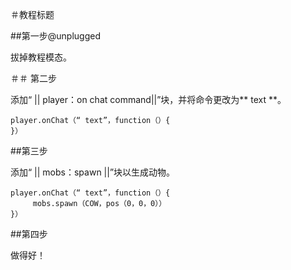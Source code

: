 ＃教程标题

##第一步@unplugged

拔掉教程模态。

＃＃ 第二步

添加“ || player：on chat command||”块，并将命令更改为** text **。

```blocks
player.onChat（“ text”，function（）{
}）
```

##第三步

添加“ || mobs：spawn ||”块以生成动物。

```blocks
player.onChat（“ text”，function（）{
     mobs.spawn（COW，pos（0，0，0））
}）
```

##第四步

做得好！